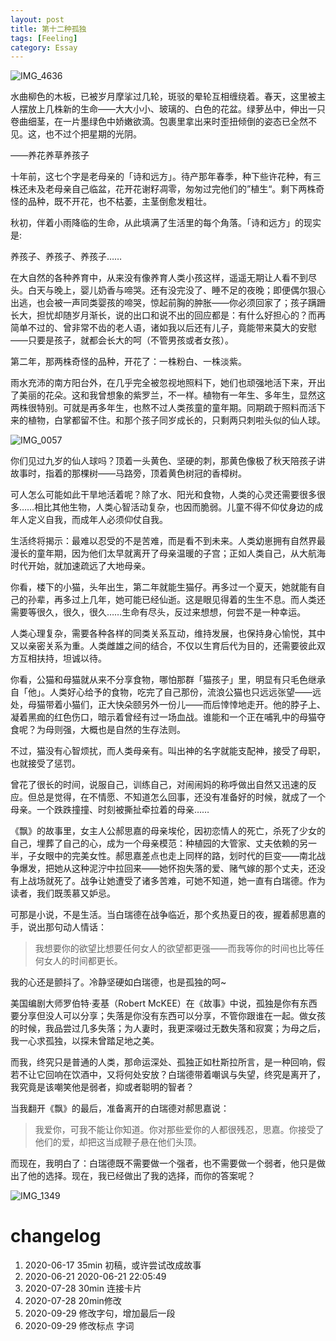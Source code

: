 ```yaml
---
layout: post
title: 第十二种孤独
tags: [Feeling]
category: Essay
---
```




![IMG_4636](https://user-images.githubusercontent.com/23351109/94523768-40147600-0264-11eb-989b-fee9b95cd0e7.jpg)

水曲柳色的木板，已被岁月摩挲过几轮，斑驳的晕轮互相缠绕着。春天，这里被主人摆放上几株新的生命——大大小小、玻璃的、白色的花盆。绿萝丛中，伸出一只卷曲细茎，在一片墨绿色中娇嫩欲滴。包裹里拿出来时歪扭倾倒的姿态已全然不见。这，也不过个把星期的光阴。

——养花养草养孩子

十年前，这七个字是老母亲的「诗和远方」。待产那年春季，种下些许花种，有三株还未及老母亲自己临盆，花开花谢籽凋零，匆匆过完他们的”植生“。剩下两株奇怪的品种，既不开花，也不枯萎，主茎倒愈发粗壮。

秋初，伴着小雨降临的生命，从此填满了生活里的每个角落。「诗和远方」的现实是:

养孩子、养孩子、养孩子……

在大自然的各种养育中，从来没有像养育人类小孩这样，遥遥无期让人看不到尽头。白天与晚上，婴儿奶香与啼哭。还有没完没了、睡不足的夜晚；即便偶尔狠心出逃，也会被一声同类婴孩的啼哭，惊起前胸的肿胀——你必须回家了；孩子蹒跚长大，担忧却随岁月渐长，说的出口和说不出的回应都是：有什么好担心的？而再简单不过的、曾非常不齿的老人语，诸如我以后还有儿子，竟能带来莫大的安慰——只要是孩子，就都会长大的呵（不管男孩或者女孩）。

第二年，那两株奇怪的品种，开花了：一株粉白、一株淡紫。

雨水充沛的南方阳台外，在几乎完全被忽视地照料下，她们也顽强地活下来，开出了美丽的花朵。这和我曾想象的紫罗兰，不一样。植物有一年生、多年生，显然这两株很特别。可就是再多年生，也熬不过人类孩童的童年期。同期疏于照料而活下来的植物，白掌都留不住。和那个孩子同岁成长的，只剩两只刺啦头似的仙人球。

![IMG_0057](https://user-images.githubusercontent.com/23351109/94525708-0db84800-0267-11eb-838b-d5580e16ccd3.JPG)

你们见过九岁的仙人球吗？顶着一头黄色、坚硬的刺，那黄色像极了秋天陪孩子讲故事时，指着的那棵树——马路旁，顶着黄色树冠的香樟树。

可人怎么可能如此干旱地活着呢？除了水、阳光和食物，人类的心灵还需要很多很多……相比其他生物，人类心智活动复杂，也因而脆弱。儿童不得不仰仗身边的成年人定义自我，而成年人必须仰仗自我。

生活终将揭示：最难以忍受的不是苦难，而是看不到未来。人类幼崽拥有自然界最漫长的童年期，因为他们太早就离开了母亲温暖的子宫；正如人类自己，从大航海时代开始，就加速疏远了大地母亲。

你看，楼下的小猫，头年出生，第二年就能生猫仔。再多过一个夏天，她就能有自己的孙辈，再多过上几年，她可能已经仙逝。这是眼见得着的生生不息。而人类还需要等很久，很久，很久……生命有尽头，反过来想想，何尝不是一种幸运。

人类心理复杂，需要各种各样的同类关系互动，维持发展，也保持身心愉悦，其中又以亲密关系为重。人类雌雄之间的结合，不仅以生育后代为目的，还需要彼此双方互相扶持，坦诚以待。

你看，公猫和母猫就从来不分享食物，哪怕那群「猫孩子」里，明显有只毛色继承自「他」。人类好心给予的食物，吃完了自己那份，流浪公猫也只远远张望——远处，母猫带着小猫们，正大快朵颐另外一份儿——而后悻悻地走开。他的脖子上、凝着黑痂的红色伤口，暗示着曾经有过一场血战。谁能和一个正在哺乳中的母猫夺食呢？为母则强，大概也是自然的生存法则。

不过，猫没有心智烦扰，而人类母亲有。叫出神的名字就能支配神，接受了母职，也就接受了惩罚。

曾花了很长的时间，说服自己，训练自己，对闹闹妈的称呼做出自然又迅速的反应。但总是觉得，在不情愿、不知道怎么回事，还没有准备好的时候，就成了一个母亲。一个跌跌撞撞、时刻被撕扯牵拉着的母亲……

《飘》的故事里，女主人公郝思嘉的母亲埃伦，因初恋情人的死亡，杀死了少女的自己，埋葬了自己的心，成为一个母亲模范：种植园的大管家、丈夫依赖的另一半，子女眼中的完美女性。郝思嘉差点也走上同样的路，划时代的巨变——南北战争爆发，把她从这种泥泞中拉回来——她怀抱失落的爱、赌气嫁的那个丈夫，还没有上战场就死了。战争让她遭受了诸多苦难，可她不知道，她一直有白瑞德。作为读者，我们既羡慕又妒忌。

可那是小说，不是生活。当白瑞德在战争临近，那个炙热夏日的夜，握着郝思嘉的手，说出那句动人情话：

> 我想要你的欲望比想要任何女人的欲望都更强——而我等你的时间也比等任何女人的时间都更长。

我的心还是颤抖了。冷静坚硬如白瑞德，也是孤独的呵~

美国编剧大师罗伯特·麦基（Robert McKEE）在《故事》中说，孤独是你有东西要分享但没人可以分享；失落是你没有东西可以分享，不管你跟谁在一起。做女孩的时候，我品尝过几多失落；为人妻时，我更深啜过无数失落和寂寞；为母之后，我一心求孤独，以探未曾踏足地之美。

而我，终究只是普通的人类，那命运深处、孤独正如杜斯拉所言，是一种回响，假若不让它回响在饮酒中，又将何处安放？白瑞德带着嘲讽与失望，终究是离开了，我究竟是该嘲笑他是弱者，抑或者聪明的智者？

当我翻开《飘》的最后，准备离开的白瑞德对郝思嘉说：

> 我爱你，可我不能让你知道。你对那些爱你的人都很残忍，思嘉。你接受了他们的爱，却把这当成鞭子悬在他们头顶。

而现在，我明白了：白瑞德既不需要做一个强者，也不需要做一个弱者，他只是做出了他的选择。现在，我已经做出了我的选择，而你的答案呢？

![IMG_1349](https://user-images.githubusercontent.com/23351109/94528700-55d96980-026b-11eb-87fb-9054e59dc6d3.JPG)





# changelog
1. 2020-06-17 35min 初稿，或许尝试改成故事
2. 2020-06-21 2020-06-21 22:05:49
3. 2020-07-28 30min 连接卡片
4. 2020-07-28 20min修改
5. 2020-09-29 修改字句，增加最后一段
6. 2020-09-29 修改标点 字词
